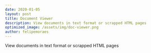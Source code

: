 ```yaml
---
date: 2020-01-05
layout: post
title: Document Viewer
description: View documents in text format or scrapped HTML pages
optimized_image: /assets/img/doc-viewer.png
author: felipemoraes
---
```


View documents in text format or scrapped HTML pages






